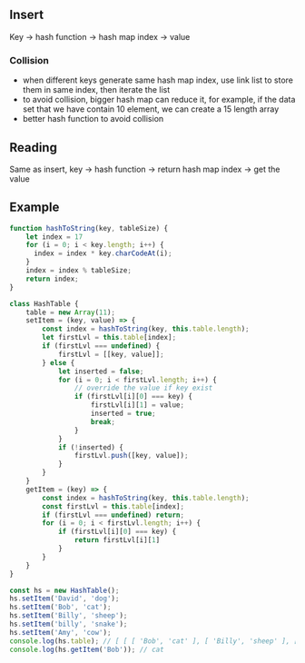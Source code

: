 ## Insert
Key -> hash function -> hash map index -> value
### Collision
* when different keys generate same hash map index, use link list to store them in same index, then iterate the list
* to avoid collision, bigger hash map can reduce it, for example, if the data set that we have contain 10 element, we can create a 15 length array
* better hash function to avoid collision


## Reading
Same as insert, key -> hash function -> return hash map index -> get the value

## Example
```javascript
function hashToString(key, tableSize) {
    let index = 17
    for (i = 0; i < key.length; i++) {
      index = index * key.charCodeAt(i);
    }
    index = index % tableSize;
    return index;
}

class HashTable {
    table = new Array(11);
    setItem = (key, value) => {
        const index = hashToString(key, this.table.length);
        let firstLvl = this.table[index];
        if (firstLvl === undefined) {
            firstLvl = [[key, value]];
        } else {
            let inserted = false;
            for (i = 0; i < firstLvl.length; i++) {
                // override the value if key exist
                if (firstLvl[i][0] === key) {
                    firstLvl[i][1] = value;
                    inserted = true;
                    break;
                }
            }
            if (!inserted) {
                firstLvl.push([key, value]);
            }
        }
    }
    getItem = (key) => {
        const index = hashToString(key, this.table.length);
        const firstLvl = this.table[index];
        if (firstLvl === undefined) return;
        for (i = 0; i < firstLvl.length; i++) {
            if (firstLvl[i][0] === key) {
                return firstLvl[i][1]
            }
        }
    }
}

const hs = new HashTable();
hs.setItem('David', 'dog');
hs.setItem('Bob', 'cat');
hs.setItem('Billy', 'sheep');
hs.setItem('billy', 'snake');
hs.setItem('Amy', 'cow');
console.log(hs.table); // [ [ [ 'Bob', 'cat' ], [ 'Billy', 'sheep' ], [ 'billy', 'snake' ], [ 'Amy', 'cow' ] ], <2 empty items>, [ [ 'David', 'dog' ] ], <7 empty items> ]
console.log(hs.getItem('Bob')); // cat
